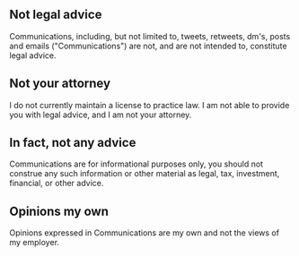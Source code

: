 ## Not legal advice

Communications, including, but not limited to, tweets, retweets, dm's, posts and emails ("Communications") are not, and are not intended to, constitute legal advice. 

## Not your attorney

I do not currently maintain a license to practice law. I am not able to provide you with legal advice, and I am not your attorney.  

## In fact, not any advice

Communications are for informational purposes only, you should not construe any such information or other material as legal, tax, investment, financial, or other advice.

## Opinions my own

Opinions expressed in Communications are my own and not the views of my employer. 
